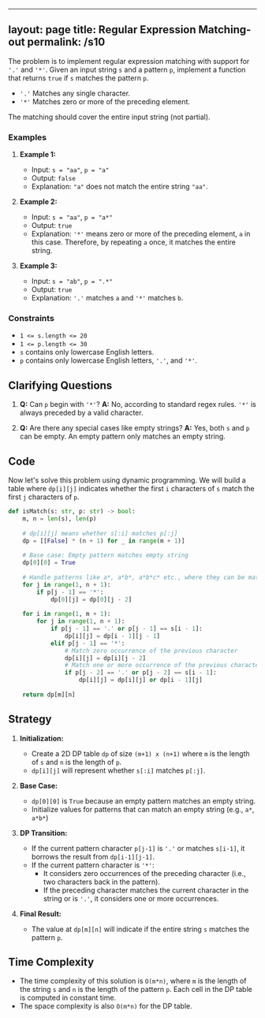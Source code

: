 
---
layout: page
title:  Regular Expression Matching-out
permalink: /s10
---

The problem is to implement regular expression matching with support for `'.'` and `'*'`. Given an input string `s` and a pattern `p`, implement a function that returns `true` if `s` matches the pattern `p`.

- `'.'` Matches any single character.
- `'*'` Matches zero or more of the preceding element.

The matching should cover the entire input string (not partial).

### Examples

1. **Example 1:**
    - Input: `s = "aa"`, `p = "a"`
    - Output: `false`
    - Explanation: `"a"` does not match the entire string `"aa"`.

2. **Example 2:**
    - Input: `s = "aa"`, `p = "a*"`
    - Output: `true`
    - Explanation: `'*'` means zero or more of the preceding element, `a` in this case. Therefore, by repeating `a` once, it matches the entire string.

3. **Example 3:**
    - Input: `s = "ab"`, `p = ".*"`
    - Output: `true`
    - Explanation: `'.'` matches `a` and `'*'` matches `b`.

### Constraints

- `1 <= s.length <= 20`
- `1 <= p.length <= 30`
- `s` contains only lowercase English letters.
- `p` contains only lowercase English letters, `'.'`, and `'*'`.

## Clarifying Questions

1. **Q:** Can `p` begin with `'*'`?
   **A:** No, according to standard regex rules. `'*'` is always preceded by a valid character.

2. **Q:** Are there any special cases like empty strings?
   **A:** Yes, both `s` and `p` can be empty. An empty pattern only matches an empty string.

## Code

Now let's solve this problem using dynamic programming. We will build a table where `dp[i][j]` indicates whether the first `i` characters of `s` match the first `j` characters of `p`.

```python
def isMatch(s: str, p: str) -> bool:
    m, n = len(s), len(p)
    
    # dp[i][j] means whether s[:i] matches p[:j]
    dp = [[False] * (n + 1) for _ in range(m + 1)]
    
    # Base case: Empty pattern matches empty string
    dp[0][0] = True
    
    # Handle patterns like a*, a*b*, a*b*c* etc., where they can be matched with empty string
    for j in range(1, n + 1):
        if p[j - 1] == '*':
            dp[0][j] = dp[0][j - 2]
    
    for i in range(1, m + 1):
        for j in range(1, n + 1):
            if p[j - 1] == '.' or p[j - 1] == s[i - 1]:
                dp[i][j] = dp[i - 1][j - 1]
            elif p[j - 1] == '*':
                # Match zero occurrence of the previous character
                dp[i][j] = dp[i][j - 2]
                # Match one or more occurrence of the previous character, if it is matching
                if p[j - 2] == '.' or p[j - 2] == s[i - 1]:
                    dp[i][j] = dp[i][j] or dp[i - 1][j]
    
    return dp[m][n]
```

## Strategy

1. **Initialization:**
   - Create a 2D DP table `dp` of size `(m+1) x (n+1)` where `m` is the length of `s` and `n` is the length of `p`.
   - `dp[i][j]` will represent whether `s[:i]` matches `p[:j]`.

2. **Base Case:**
   - `dp[0][0]` is `True` because an empty pattern matches an empty string.
   - Initialize values for patterns that can match an empty string (e.g., `a*`, `a*b*`)

3. **DP Transition:**
   - If the current pattern character `p[j-1]` is `'.'` or matches `s[i-1]`, it borrows the result from `dp[i-1][j-1]`.
   - If the current pattern character is `'*'`:
     - It considers zero occurrences of the preceding character (i.e., two characters back in the pattern).
     - If the preceding character matches the current character in the string or is `'.'`, it considers one or more occurrences.

4. **Final Result:**
   - The value at `dp[m][n]` will indicate if the entire string `s` matches the pattern `p`.

## Time Complexity

- The time complexity of this solution is `O(m*n)`, where `m` is the length of the string `s` and `n` is the length of the pattern `p`. Each cell in the DP table is computed in constant time.
- The space complexity is also `O(m*n)` for the DP table.
